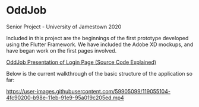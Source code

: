 # OddJob

Senior Project - University of Jamestown 2020

Included in this project are the beginnings of the first prototype developed using the Flutter Framework.
We have included the Adobe XD mockups, and have began work on the first pages involved.

[OddJob Presentation of Login Page (Source Code Explained)](https://www.canva.com/design/DAEfH-UA1Bs/LjZDRGq4IJTwVabOrlY8SQ/view?utm_content=DAEfH-UA1Bs&utm_campaign=designshare&utm_medium=link&utm_source=publishsharelink)

Below is the current walkthrough of the basic structure of the application so far:

https://user-images.githubusercontent.com/59905099/119055104-4fc90200-b98e-11eb-91e9-95a019c205ed.mp4
